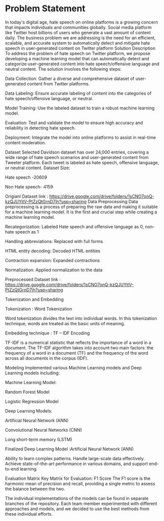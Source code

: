 
# Problem Statement
In today's digital age, hate speech on online platforms is a growing concern that impacts individuals and communities globally. Social media platform like Twitter host billions of users who generate a vast amount of content daily. The business problem we are addressing is the need for an efficient, scalable, and accurate system to automatically detect and mitigate hate speech in user-generated content on Twitter platform
Solution Description
To address the problem of hate speech on Twitter platform, we propose developing a machine learning model that can automatically detect and categorize user-generated content into hate speech/offensive language and neutral content. The solution involves the following steps:


Data Collection: Gather a diverse and comprehensive dataset of user-generated content from Twitter platforms.

 Data Labeling: Ensure accurate labeling of content into the categories of hate speech/offensive language, or neutral.

 Model Training: Use the labeled dataset to train a robust machine learning model.

 Evaluation: Test and validate the model to ensure high accuracy and reliability in detecting hate speech.

 Deployment: Integrate the model into online platforms to assist in real-time content moderation.

Dataset
Selected Davidson dataset has over 24,000 entries, covering a wide range of hate speech scenarios and user-generated content from Tweeter platform. Each tweet is labeled as hate speech, offensive language, or neutral content.
Dataset Size:

 Hate speech -20609

Non Hate speech- 4159

Origianl Dataset link :
https://drive.google.com/drive/folders/1sCNO7onQ-kzQJUYitV-PtZzQtGrnD7jh?usp=sharing
Data Preprocessing
Data preprocessing is a process of preparing the raw data and making it suitable for a machine learning model. It is the first and crucial step while creating a machine learning model.

Recategorization: Labeled Hate speech and offensive language as 0, non-hate speech as 1

Handling abbreviations: Replaced with full forms

HTML entity decoding: Decoded HTML entities

Contraction expansion: Expanded contractions

Normalization: Applied normalization to the data

Preprocessed Dataset link :
https://drive.google.com/drive/folders/1sCNO7onQ-kzQJUYitV-PtZzQtGrnD7jh?usp=sharing


Tokenization and Embedding


Tokenization : Word Tokenization

Word tokenization divides the text into individual words. In this tokenization technique, words are treated as the basic units of meaning.

Embedding technique : TF – IDF Encoding

TF-IDF is a numerical statistic that reflects the importance of a word in a document. The TF-IDF algorithm takes into account two main factors: the frequency of a word in a document (TF) and the frequency of the word across all documents in the corpus (IDF).

Modeling
Implemented various Machine Learning models and Deep Learning models including:

Machine Learning Model:


Random Forest Model


Logistic Regression Model


Deep Learning Models:


Artificial Neural Network (ANN)


Convolutional Neural Networks (CNN)


Long short-term memory (LSTM)



Finalized Deep Learning Model :Artificial Neural Network (ANN)

Ability to learn complex patterns.
Handle large-scale data effectively.
Achieve state-of-the-art performance in various domains, and support end-to-end learning. 

Evaluation Matrix
Key Matrix for Evaluation: F1 Score
The F1 score is the harmonic mean of precision and recall, providing a single metric to assess the balance between the two.

The individual implementations of the models can be found in separate branches of the repository. Each team member experimented with different approaches and models, and we decided to use the best methods from these individual efforts.
